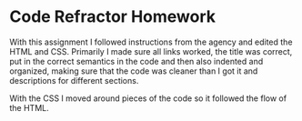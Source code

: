 # Code Refractor Homework

With this assignment I followed instructions from the agency and edited the HTML and CSS.
Primarily I made sure all links worked, the title was correct, put in the correct semantics in the code 
and then also indented and organized, making sure that the code  was cleaner than I got it and descriptions
for different sections.

With the CSS I moved around pieces of the code so it followed the flow of the HTML.

``````````````````